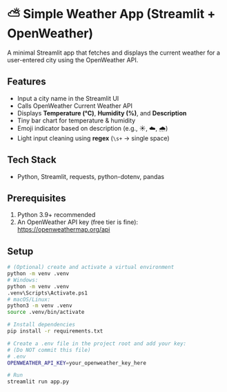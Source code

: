 # ⛅ Simple Weather App (Streamlit + OpenWeather)

A minimal Streamlit app that fetches and displays the current weather for a user-entered city using the OpenWeather API.

## Features
- Input a city name in the Streamlit UI
- Calls OpenWeather Current Weather API
- Displays **Temperature (°C)**, **Humidity (%)**, and **Description**
- Tiny bar chart for temperature & humidity
- Emoji indicator based on description (e.g., ☀️, ☁️, 🌧️)
- Light input cleaning using **regex** (`\s+` → single space)

## Tech Stack
- Python, Streamlit, requests, python-dotenv, pandas

## Prerequisites
1. Python 3.9+ recommended
2. An OpenWeather API key (free tier is fine): https://openweathermap.org/api

## Setup

```bash
# (Optional) create and activate a virtual environment
python -m venv .venv
# Windows:
python -m venv .venv
.venv\Scripts\Activate.ps1
# macOS/Linux:
python3 -m venv .venv
source .venv/bin/activate

# Install dependencies
pip install -r requirements.txt

# Create a .env file in the project root and add your key:
# (Do NOT commit this file)
# .env
OPENWEATHER_API_KEY=your_openweather_key_here

# Run
streamlit run app.py